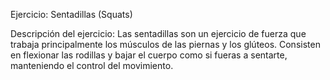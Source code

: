 Ejercicio: Sentadillas (Squats)

Descripción del ejercicio:
Las sentadillas son un ejercicio de fuerza que trabaja principalmente los músculos de las piernas y los glúteos.
 Consisten en flexionar las rodillas y bajar el cuerpo como si fueras a sentarte, manteniendo el control del movimiento.


